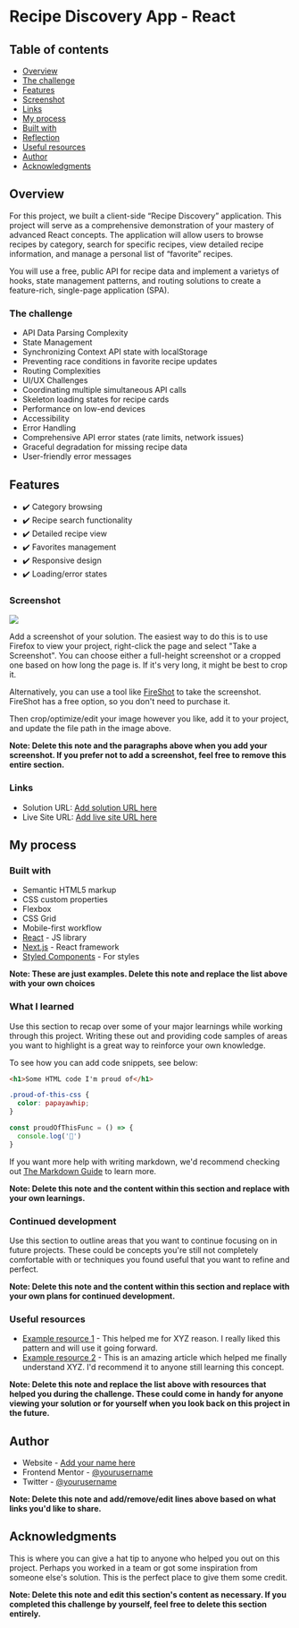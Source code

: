 # Recipe Discovery App - React


## Table of contents

- [Overview](#overview)
- [The challenge](#the-challenge)
- [Features](#Features)
- [Screenshot](#screenshot)
- [Links](#links)
- [My process](#my-process)
- [Built with](#built-with)
- [Reflection](#Reflection)
- [Useful resources](#useful-resources)
- [Author](#author)
- [Acknowledgments](#acknowledgments)

## Overview
For this project, we built a client-side “Recipe Discovery” application. This project will serve as a comprehensive demonstration of your mastery of advanced React concepts. The application will allow users to browse recipes by category, search for specific recipes, view detailed recipe information, and manage a personal list of “favorite” recipes.

You will use a free, public API for recipe data and implement a varietys of hooks, state management patterns, and routing solutions to create a feature-rich, single-page application (SPA).

### The challenge
- API Data Parsing Complexity
- State Management 
 - Synchronizing Context API state with localStorage
 - Preventing race conditions in favorite recipe updates
- Routing Complexities
- UI/UX Challenges
 - Coordinating multiple simultaneous API calls
 - Skeleton loading states for recipe cards
 - Performance on low-end devices
- Accessibility
- Error Handling
 - Comprehensive API error states (rate limits, network issues)
 - Graceful degradation for missing recipe data
 - User-friendly error messages

## Features
- ✔️ Category browsing
- ✔️ Recipe search functionality
- ✔️ Detailed recipe view
- ✔️ Favorites management
- ✔️ Responsive design
- ✔️ Loading/error states

### Screenshot

![](./Images\Beef-Recipe.jpg)

Add a screenshot of your solution. The easiest way to do this is to use Firefox to view your project, right-click the page and select "Take a Screenshot". You can choose either a full-height screenshot or a cropped one based on how long the page is. If it's very long, it might be best to crop it.

Alternatively, you can use a tool like [FireShot](https://getfireshot.com/) to take the screenshot. FireShot has a free option, so you don't need to purchase it. 

Then crop/optimize/edit your image however you like, add it to your project, and update the file path in the image above.

**Note: Delete this note and the paragraphs above when you add your screenshot. If you prefer not to add a screenshot, feel free to remove this entire section.**

### Links

- Solution URL: [Add solution URL here](https://your-solution-url.com)
- Live Site URL: [Add live site URL here](https://your-live-site-url.com)

## My process

### Built with

- Semantic HTML5 markup
- CSS custom properties
- Flexbox
- CSS Grid
- Mobile-first workflow
- [React](https://reactjs.org/) - JS library
- [Next.js](https://nextjs.org/) - React framework
- [Styled Components](https://styled-components.com/) - For styles

**Note: These are just examples. Delete this note and replace the list above with your own choices**

### What I learned

Use this section to recap over some of your major learnings while working through this project. Writing these out and providing code samples of areas you want to highlight is a great way to reinforce your own knowledge.

To see how you can add code snippets, see below:

```html
<h1>Some HTML code I'm proud of</h1>
```
```css
.proud-of-this-css {
  color: papayawhip;
}
```
```js
const proudOfThisFunc = () => {
  console.log('🎉')
}
```

If you want more help with writing markdown, we'd recommend checking out [The Markdown Guide](https://www.markdownguide.org/) to learn more.

**Note: Delete this note and the content within this section and replace with your own learnings.**

### Continued development

Use this section to outline areas that you want to continue focusing on in future projects. These could be concepts you're still not completely comfortable with or techniques you found useful that you want to refine and perfect.

**Note: Delete this note and the content within this section and replace with your own plans for continued development.**

### Useful resources

- [Example resource 1](https://www.example.com) - This helped me for XYZ reason. I really liked this pattern and will use it going forward.
- [Example resource 2](https://www.example.com) - This is an amazing article which helped me finally understand XYZ. I'd recommend it to anyone still learning this concept.

**Note: Delete this note and replace the list above with resources that helped you during the challenge. These could come in handy for anyone viewing your solution or for yourself when you look back on this project in the future.**

## Author

- Website - [Add your name here](https://www.your-site.com)
- Frontend Mentor - [@yourusername](https://www.frontendmentor.io/profile/yourusername)
- Twitter - [@yourusername](https://www.twitter.com/yourusername)

**Note: Delete this note and add/remove/edit lines above based on what links you'd like to share.**

## Acknowledgments

This is where you can give a hat tip to anyone who helped you out on this project. Perhaps you worked in a team or got some inspiration from someone else's solution. This is the perfect place to give them some credit.

**Note: Delete this note and edit this section's content as necessary. If you completed this challenge by yourself, feel free to delete this section entirely.**
